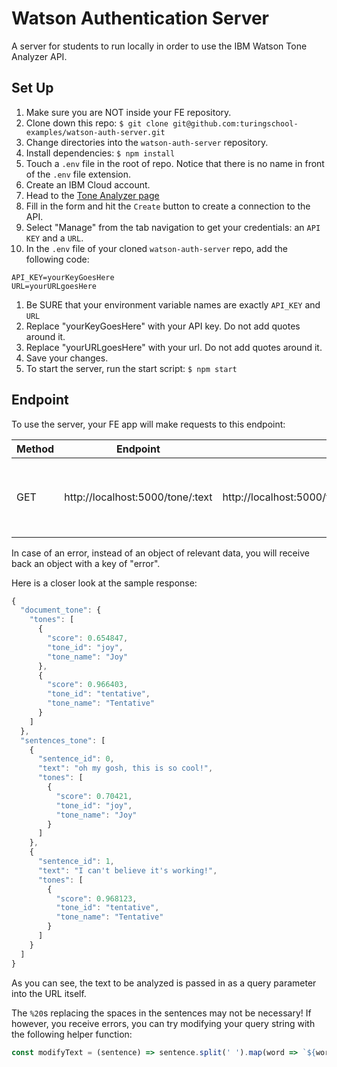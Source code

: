# Watson Authentication Server

A server for students to run locally in order to use the IBM Watson Tone Analyzer API.

## Set Up

1. Make sure you are NOT inside your FE repository.
1. Clone down this repo: `$ git clone git@github.com:turingschool-examples/watson-auth-server.git`
1. Change directories into the `watson-auth-server` repository.
1. Install dependencies: `$ npm install`
1. Touch a `.env` file in the root of repo. Notice that there is no name in front of the `.env` file extension.
1. Create an IBM Cloud account.
1. Head to the [Tone Analyzer page](https://cloud.ibm.com/catalog/services/tone-analyzer)
1. Fill in the form and hit the `Create` button to create a connection to the API.
1. Select "Manage" from the tab navigation to get your credentials: an `API KEY` and a `URL`. 
1. In the `.env` file of your cloned `watson-auth-server` repo, add the following code:

  ```
  API_KEY=yourKeyGoesHere
  URL=yourURLgoesHere
  ```

1. Be SURE that your environment variable names are exactly `API_KEY` and `URL`
1. Replace "yourKeyGoesHere" with your API key. Do not add quotes around it.
1. Replace "yourURLgoesHere" with your url. Do not add quotes around it.
1. Save your changes.
1. To start the server, run the start script: `$ npm start`

## Endpoint

To use the server, your FE app will make requests to this endpoint:

| Method | Endpoint                         | Sample Request                                               | Sample Response                                              |
| ------ | -------------------------------- | ------------------------------------------------------------ | ------------------------------------------------------------ |
| GET    | http://localhost:5000/tone/:text | http://localhost:5000/tone/oh%20my%20gosh,%20this%20is%20so%20cool!%20I%20can't%20believe%20it's%20working! | {"document_tone":{"tones":[{"score":0.654847,"tone_id":"joy","tone_name":"Joy"},{"score":0.966403,"tone_id":"tentative","tone_name":"Tentative"}]},"sentences_tone":[{"sentence_id":0,"text":"oh my gosh, this is so cool!","tones":[{"score":0.70421,"tone_id":"joy","tone_name":"Joy"}]},{"sentence_id":1,"text":"I can't believe it's working!","tones":[{"score":0.968123,"tone_id":"tentative","tone_name":"Tentative"}]}]} |

In case of an error, instead of an object of relevant data, you will receive back an object with a key of "error".

Here is a closer look at the sample response:

```js
{
  "document_tone": {
    "tones": [
      {
        "score": 0.654847,
        "tone_id": "joy",
        "tone_name": "Joy"
      },
      {
        "score": 0.966403,
        "tone_id": "tentative",
        "tone_name": "Tentative"
      }
    ]
  },
  "sentences_tone": [
    {
      "sentence_id": 0,
      "text": "oh my gosh, this is so cool!",
      "tones": [
        {
          "score": 0.70421,
          "tone_id": "joy",
          "tone_name": "Joy"
        }
      ]
    },
    {
      "sentence_id": 1,
      "text": "I can't believe it's working!",
      "tones": [
        {
          "score": 0.968123,
          "tone_id": "tentative",
          "tone_name": "Tentative"
        }
      ]
    }
  ]
}
```

As you can see, the text to be analyzed is passed in as a query parameter into the URL itself.

The `%20`s replacing the spaces in the sentences may not be necessary! If however, you receive errors, you can try modifying your query string with the following helper function:

```js
const modifyText = (sentence) => sentence.split(' ').map(word => `${word}%20`).reduce((sentence, word) => sentence + word, '');
```

